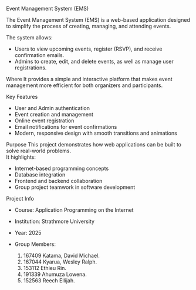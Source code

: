 Event Management System (EMS)

The Event Management System (EMS) is a web-based application designed to simplify the process of creating, managing, and attending events.  

The system allows:
- Users to view upcoming events, register (RSVP), and receive confirmation emails.  
- Admins to create, edit, and delete events, as well as manage user registrations.  

Where It provides a simple and interactive platform that makes event management more efficient for both organizers and participants.  
  
 Key Features
- User and Admin authentication  
- Event creation and management  
- Online event registration  
- Email notifications for event confirmations  
- Modern, responsive design with smooth transitions and animations  

Purpose
This project demonstrates how web applications can be built to solve real-world problems.  
It highlights:
- Internet-based programming concepts  
- Database integration  
- Frontend and backend collaboration  
- Group project teamwork in software development  

Project Info
- Course: Application Programming on the Internet  
- Institution: Strathmore University  
- Year: 2025  

- Group Members:
  1. 167409 Katama, David Michael.
  2. 167044 Kyarua, Wesley Ralph.
  3. 153112 Ethieu Rin.
  4. 191339 Ahumuza Lowena.
  5. 152563 Reech Ellijah.
